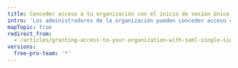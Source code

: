 ```yaml
---
title: Conceder acceso a tu organización con el inicio de sesión único SAML
intro: 'Los administradores de la organización pueden conceder acceso con el inicio de sesión único SAML. Este acceso se les puede conceder a los miembros de la organización, a los bots y a las cuentas de servicio.'
mapTopic: true
redirect_from:
  - /articles/granting-access-to-your-organization-with-saml-single-sign-on
versions:
  free-pro-team: '*'
---
```


